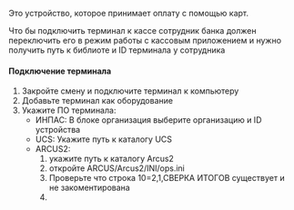 Это устройство, которое принимает оплату с помощью карт.

Что бы подключить терминал к кассе сотрудник банка должен переключить его в режим работы с кассовым приложением и нужно получить путь к библиоте и ID терминала у сотрудника

#### Подключение терминала
1. Закройте смену и подключите терминал к компьютеру
2. Добавьте терминал как оборудование
3. Укажите ПО терминала:
	- ИНПАС:
	  В блоке организация выберите организацию и ID устройства
	- UCS:
	  Укажите путь к каталогу UCS
	- ARCUS2:
		1. укажите путь к каталогу Arcus2
		2. откройте ARCUS/Arcus2/INI/ops.ini
		3. Проверьте что строка 10=2,1,СВЕРКА ИТОГОВ существует и не закоментирована
		4. 